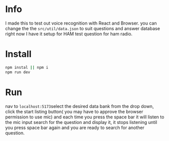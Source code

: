 # Info
I made this to test out voice recognition with React and Browser. you can change the the `src/util/data.json` to suit questions and answer database right now I have it setup for HAM test question for ham radio. 

# Install
```Bash
npm instal || npm i
npm run dev
```

# Run
nav to `localhost:5173`select the desired data bank from the drop down, click the start listing button( you may have to approve the browser permission to use mic) and each time you press the space bar it will listen to the mic input search for the question and display it, it stops listening until you press space bar again and you are ready to search for another question.